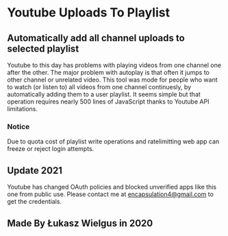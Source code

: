 # Youtube Uploads To Playlist
## Automatically add all channel uploads to selected playlist

Youtube to this day has problems with playing videos from one channel one after the other.
The major problem with autoplay is that often it jumps to other channel or unrelated video.
This tool was mode for people who want to watch (or listen to) all videos from one channel continuesly, by automatically adding them to a user playlist.
It seems simple but that operation requires nearly 500 lines of JavaScript thanks to Youtube API limitations.

### Notice
Due to quota cost of playlist write operations and ratelimitting web app can freeze or reject login attempts.

## Update 2021
Youtube has changed OAuth policies and blocked unverified apps like this one from public use.
Please contact me at encapsulation4@gmail.com to get the credentials.

## Made By Łukasz Wielgus in 2020